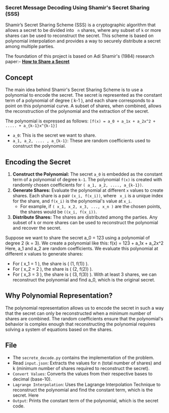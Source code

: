 ### Secret Message Decoding Using Shamir's Secret Sharing (SSS)
Shamir’s Secret Sharing Scheme (SSS) is a cryptographic algorithm that allows a secret to be divided into ``` n``` shares, where any subset of ```k``` or more shares can be used to reconstruct the secret. This scheme is based on polynomial interpolation and provides a way to securely distribute a secret among multiple parties.

The foundation of this project is based on Adi Shamir's (1984) research paper:- [**How to Share a Secret**](https://dl.acm.org/doi/10.1145/359230.359256)

## Concept
The main idea behind Shamir's Secret Sharing Scheme is to use a polynomial to encode the secret. The secret is represented as the constant term of a polynomial of degree \( k-1 \), and each share corresponds to a point on this polynomial curve. A subset of shares, when combined, allows the reconstruction of the polynomial and the extraction of the secret.

The polynomial is expressed as follows:  ```[f(x) = a_0 + a_1x + a_2x^2 + ..... + a_{k-1}x^{k-1}]```

- ```a_0```: This is the secret we want to share.
- ```a_1, a_2, .... , a_{k-1}```: These are random coefficients used to construct the polynomial. 

## Encoding the Secret

1. **Construct the Polynomial:** The secret ```a_0``` is embedded as the constant term of a polynomial of degree ```k-1```. The polynomial ```f(x)``` is created with randomly chosen coefficients for ```( a_1, a_2, ...., a_{k-1})```.
2. **Generate Shares:** Evaluate the polynomial at different ```x``` values to create shares. Each share is a pair ```(x_i, f(x_i))```, where ``` x_i``` is a unique index for the share, and ```f(x_i)``` is the polynomial's value at ```x_i```.
   - For example, if ```( x_1, x_2, x_3, ..., x_n )``` are the chosen points, the shares would be ```((x_i, f(x_i))```.
3. **Distribute Shares:** The shares are distributed among the parties. Any subset of ```k``` or more shares can be used to reconstruct the polynomial and recover the secret.


Suppose we want to share the secret a_0 = 123 using a polynomial of degree 2 (k = 3). We create a polynomial like this: f(x) = 123 + a_1x + a_2x^2
Here, a_1 and a_2 are random coefficients. We evaluate this polynomial at different x values to generate shares:
- For \( x_1 = 1 \), the share is \( (1, f(1)) \).
- For \( x_2 = 2 \), the share is \( (2, f(2)) \).
- For \( x_3 = 3 \), the share is \( (3, f(3)) \).
With at least 3 shares, we can reconstruct the polynomial and find a_0, which is the original secret.

## Why Polynomial Representation?

The polynomial representation allows us to encode the secret in such a way that the secret can only be reconstructed when a minimum number of shares are combined. The random coefficients ensure that the polynomial's behavior is complex enough that reconstructing the polynomial requires solving a system of equations based on the shares.

## File
- The ``` secrete_decode.py ``` contains the implementation of the problem.
- Read ```input.json```: Extracts the values for n (total number of shares) and k (minimum number of shares required to reconstruct the secret).
- ```Convert Values```: Converts the values from their respective bases to decimal (base-10).
- ```Lagrange Interpolation```: Uses the Lagrange Interpolation Technique to reconstruct the polynomial and find the constant term, which is the secret. Here
- ```Output```: Prints the constant term of the polynomial, which is the secret code.

